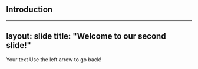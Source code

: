 ## Introduction
---
layout: slide
title: "Welcome to our second slide!"
---
Your text
Use the left arrow to go back!
